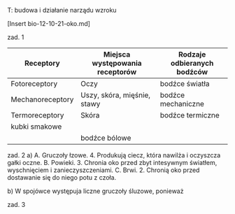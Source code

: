 T: budowa i działanie narządu wzroku

[Insert bio-12-10-21-oko.md]

zad. 1

Receptory        | Miejsca występowania receptorów | Rodzaje odbieranych bodźców
-----------------|---------------------------------|-----------------------------
Fotoreceptory    | Oczy                            | bodźce światła
Mechanoreceptory | Uszy, skóra, mięśnie, stawy     | bodźce mechaniczne
Termoreceptory   | Skóra                           | bodźce termiczne
 | kubki smakowe |
 |  | bodźce bólowe


zad. 2
a)
A. Gruczoły łzowe. 4. Produkują ciecz, która nawilża i oczyszcza gałki oczne.
B. Powieki. 3. Chronia oko przed zbyt intesywnym światłem, wyschnięciem i zanieczyszczeniami.
C. Brwi. 2. Chronią oko przed dostawanie się do niego potu z czoła.

b)
W spojówce występuja liczne gruczoły śluzowe, ponieważ

zad. 3
